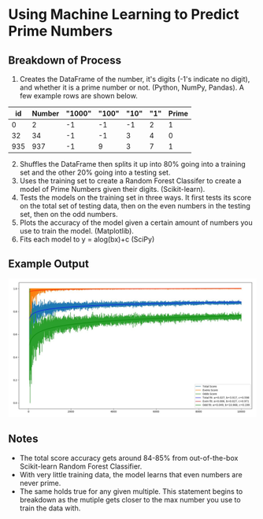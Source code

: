 # Using Machine Learning to Predict Prime Numbers


## Breakdown of Process
1. Creates the DataFrame of the number, it's digits (-1's indicate no digit), and whether it is a prime number or not. (Python, NumPy, Pandas). A few example rows are shown below.

id | Number | "1000" | "100" | "10" | "1" | Prime 
--- | --- | --- | --- | --- | --- | ---
0 | 2 | -1 | -1 | -1 | 2 | 1
32 | 34 | -1 | -1 | 3 | 4 | 0
935 | 937 | -1 | 9 | 3 | 7 | 1

2. Shuffles the DataFrame then splits it up into 80% going into a training set and the other 20% going into a testing set.
3. Uses the training set to create a Random Forest Classifer to create a model of Prime Numbers given their digits. (Scikit-learn).
4. Tests the models on the training set in three ways.  It first tests its score on the total set of testing data, then on the even numbers in the testing set, then on the odd numbers.  
5. Plots the accuracy of the model given a certain amount of numbers you use to train the model.  (Matplotlib).
6. Fits each model to y = alog(bx)+c (SciPy) 

## Example Output
<img src="example.JPG" width="1000px"/>

## Notes
* The total score accuracy gets around 84-85% from out-of-the-box Scikit-learn Random Forest Classifier.
* With very little training data, the model learns that even numbers are never prime.
* The same holds true for any given multiple.  This statement begins to breakdown as the mutiple gets closer to the max number you use to train the data with.  
